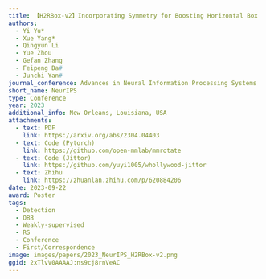```yaml
---
title: 【H2RBox-v2】Incorporating Symmetry for Boosting Horizontal Box Supervised Oriented Object Detection
authors:
  - Yi Yu*
  - Xue Yang*
  - Qingyun Li
  - Yue Zhou
  - Gefan Zhang
  - Feipeng Da#
  - Junchi Yan#
journal_conference: Advances in Neural Information Processing Systems
short_name: NeurIPS
type: Conference
year: 2023
additional_info: New Orleans, Louisiana, USA
attachments:
  - text: PDF
    link: https://arxiv.org/abs/2304.04403
  - text: Code (Pytorch)
    link: https://github.com/open-mmlab/mmrotate
  - text: Code (Jittor)
    link: https://github.com/yuyi1005/whollywood-jittor
  - text: Zhihu
    link: https://zhuanlan.zhihu.com/p/620884206
date: 2023-09-22
award: Poster
tags:
  - Detection
  - OBB
  - Weakly-supervised
  - RS
  - Conference
  - First/Correspondence
image: images/papers/2023_NeurIPS_H2RBox-v2.png
ggid: 2xTlvV0AAAAJ:ns9cj8rnVeAC
---
```

